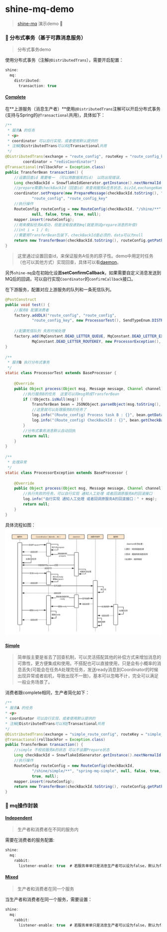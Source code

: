 # shine-mq-demo 

> [shine-mq](https://github.com/7le/shine-mq) 演示demo 🎥

### 🎈 分布式事务（基于可靠消息服务）

> 分布式事务demo

使用分布式事务（注解``@DistributedTrans``），需要开启配置：

```java
shine:
  mq:
    distributed:
      transaction: true
```

#### [Complete](https://github.com/7le/shine-mq-demo/tree/master/dt-complete)

在**上游服务（消息生产者）**使用``@DistributedTrans``注解可以开启分布式事务(支持与Spring的``@Transactional``共用)，具体如下：

```java
/**
 * 服务A 的任务
 * <p>
 * coordinator 可以自行实现，或者使用默认提供的
 * 注解@DistributedTrans可以和@Transactional共用
 */
@DistributedTrans(exchange = "route_config", routeKey = "route_config_key", bizId = "route_config",
        coordinator = "redisCoordinator")
@Transactional(rollbackFor = Exception.class)
public TransferBean transaction() {
    //设置回查id 需要唯一 （可以用数据库的id） 以防出现错误，
    Long checkBackId = SnowflakeIdGenerator.getInstance().nextNormalId();
    //prepare需要checkBackId（回查id）来查询服务A任务状态，bizId,exchangeName和routingKey是重发的必要信息
    coordinator.setPrepare(new PrepareMessage(checkBackId.toString(), "route_config",
            "route_config", "route_config_key"
    //执行操作
    RouteConfig routeConfig = new RouteConfig(checkBackId, "/shine/**", "spring-mq",
            null, false, true, true, null);
    mapper.insert(routeConfig);
    //用来模拟任务A成功，但是没有投递到mq(就是测试prepare消息的补偿)
    //int i = 1 / 0;
    //需要用TransferBean包装下，checkBackId是必须的，data可以为null
    return new TransferBean(checkBackId.toString(), routeConfig.getPath());
}
```
> 这里通过设置回查id，来保证服务A任务的原子性。demo中用定时任务（也可以其他方式）实现回查，具体可以看[daemon](https://github.com/7le/shine-mq-demo/blob/master/dt-complete/dt-producer/src/main/java/top/arkstack/shine/mq/demo/daemon/Daemon.java)。


另外``shine-mq``会在初始化设置**setConfirmCallback**，如果需要自定义消息发送到MQ后的回调，可以自行实现``Coordinator``的``confirmCallback``接口。

在下游服务，配置对应上游服务的队列和一条死信队列。
```java
@PostConstruct
public void test() {
    //服务B 配置消费者
    factory.addDLX("route_config", "route_config",
            "route_config_key", new ProcessorTest(), SendTypeEnum.DISTRIBUTED);

    //配置死信队列 失败时候处理
    factory.add(MqConstant.DEAD_LETTER_QUEUE, MqConstant.DEAD_LETTER_EXCHANGE,
            MqConstant.DEAD_LETTER_ROUTEKEY, new ProcessorException(), SendTypeEnum.DLX);
}

/**
 * 服务B 执行分布式事务
 */
static class ProcessorTest extends BaseProcessor {

    @Override
    public Object process(Object msg, Message message, Channel channel) {
        //执行服务B的任务  这里可以将msg转成TransferBean
        if (!Objects.isNull(msg)) {
            TransferBean bean = JSONObject.parseObject(msg.toString(), TransferBean.class);
            //这里就可以处理服务B的任务了
            log.info("(Route_config) Process task B : {}", bean.getData());
            log.info("(Route_config) CheckBackId : {}", bean.getCheckBackId());
        }
        //分布式事务消息默认自动回执
        return null;
    }
}

/**
 * 处理异常
 */
static class ProcessorException extends BaseProcessor {

    @Override
    public Object process(Object msg, Message message, Channel channel) {
        //执行失败的任务，可以自行实现 通知人工处理 或者回调原服务A的回滚接口
        log.info("自行实现 通知人工处理 或者回调原服务A的回滚接口：" + msg);
        return null;
    }
}
```

具体流程如图：
![shine-mq](https://github.com/7le/7le.github.io/raw/master/image/dis/shine-mq.jpg)

#### [Simple](https://github.com/7le/shine-mq-demo/tree/master/dt-simple)

> 简单版主要是省去了回查机制，可以灵活搭配其他的补偿方式来增加消息的可靠性，更方便集成和使用。不搭配也可以直接使用，只是会有小概率的消息丢失(可能会在任务A处理完任务，发送ready消息到Coordinator的时候出现异常或者宕机，导致出现不一致)，基本可以忽略不计，完全可以满足一般业务场景了。

消费者跟complete相同，生产者简化如下：
```java
/**
* 服务A 的任务
* <p>
* coordinator 可以自行实现，或者使用默认提供的
* 注解@DistributedTrans可以和@Transactional共用
*/
@DistributedTrans(exchange = "simple_route_config", routeKey = "simple_route_config_key", bizId = "simple_route_config")
@Transactional(rollbackFor = Exception.class)
public TransferBean transaction() {
    //simple 不校验服务A的状态 可以不设置Prepare状态
    Long checkBackId = SnowflakeIdGenerator.getInstance().nextNormalId();
    //执行操作
    RouteConfig routeConfig = new RouteConfig(checkBackId,
            "/shine/simple/**", "spring-mq-simple", null, false, true,
            true, null);
    mapper.insert(routeConfig);
    return new TransferBean(checkBackId.toString(), routeConfig.getPath());
}
```

### 🎐 mq操作封装

#### [Independent](https://github.com/7le/shine-mq-demo/tree/master/mq-independent)

> 生产者和消费者在不同的服务内

需要在消费者的服务配置:

```java
shine:
  mq:
    rabbit:
      listener-enable: true  # 若服务单单只是消息生产者可以设为false，默认为false
```

#### [Mixed](https://github.com/7le/shine-mq-demo/tree/master/mq-mixed/mixed)

> 生产者和消费者在同一个服务

当生产者和消费者在同一个服务，需要设置：

```java
shine:
  mq:
    rabbit:
      listener-enable: true  # 若服务单单只是消息生产者可以设为false，默认为false
```
